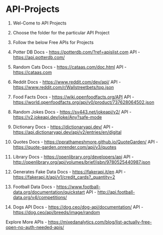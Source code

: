 # API-Projects
1. Wel-Come to API Projects
2. Choose the folder for the particular API Project
3. Follow the below Free APIs for Projects

1. Potter DB
Docs - https://potterdb.com/?ref=apislist.com
API - https://api.potterdb.com/
2. Random Cats
Docs - https://cataas.com/doc.html
API - https://cataas.com
3. Reddit
Docs - https://www.reddit.com/dev/api/
API - https://www.reddit.com/r/Wallstreetbets/top.json
4. Food Facts
Docs - https://wiki.openfoodfacts.org/API
API - https://world.openfoodfacts.org/api/v0/product/737628064502.json
5. Random Jokes
Docs - https://sv443.net/jokeapi/v2/
API - https://v2.jokeapi.dev/joke/Any?safe-mode
6. Dictionary
Docs - https://dictionaryapi.dev/
API - https://api.dictionaryapi.dev/api/v2/entries/en/digital
7. Quotes
Docs - https://pprathameshmore.github.io/QuoteGarden/
API - https://quote-garden.onrender.com/api/v3/quotes
8. Library
Docs - https://openlibrary.org/developers/api
API - http://openlibrary.org/api/volumes/brief/isbn/9780525440987.json
9. Generates Fake Data
Docs - https://fakerapi.it/en
API - https://fakerapi.it/api/v1/credit_cards?_quantity=2
10. Football Data
Docs - https://www.football-data.org/documentation/quickstart
API - http://api.football-data.org/v4/competitions/
11. Dogs API
Docs - https://dog.ceo/dog-api/documentation/
API - https://dog.ceo/api/breeds/image/random

Explore More APIs -
https://mixedanalytics.com/blog/list-actually-free-open-no-auth-needed-apis/
